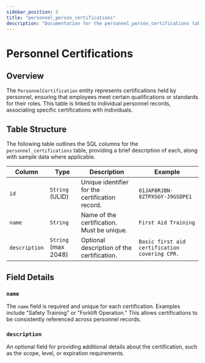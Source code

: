 ```yaml
---
sidebar_position: 5
title: "personnel_person_certifications"
description: "Documentation for the personnel_person_certifications table, outlining its columns and structure."
---
```


# Personnel Certifications

## Overview

The `PersonnelCertification` entity represents certifications held by personnel, ensuring that employees meet certain
qualifications or standards for their roles. This table is linked to individual personnel records, associating specific
certifications with individuals.

## Table Structure

The following table outlines the SQL columns for the `personnel_certifications` table, providing a brief description of
each, along with sample data where applicable.

| Column        | Type                | Description                                     | Example                                       |
|---------------|---------------------|-------------------------------------------------|-----------------------------------------------|
| `id`          | `String` (ULID)     | Unique identifier for the certification record. | `01JAP8RJBN-8ZTPXSGY-J9GSDPE1`                |
| `name`        | `String`            | Name of the certification. Must be unique.      | `First Aid Training`                          |
| `description` | `String` (max 2048) | Optional description of the certification.      | `Basic first aid certification covering CPR.` |

## Field Details

### `name`

The `name` field is required and unique for each certification. Examples include "Safety Training" or "Forklift
Operation." This allows certifications to be consistently referenced across personnel records.

### `description`

An optional field for providing additional details about the certification, such as the scope, level, or expiration
requirements.